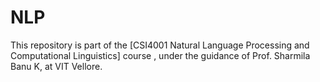# NLP
This repository is part of the [CSI4001 Natural Language Processing and Computational Linguistics] course , under the guidance of Prof. Sharmila Banu K, at VIT Vellore.
